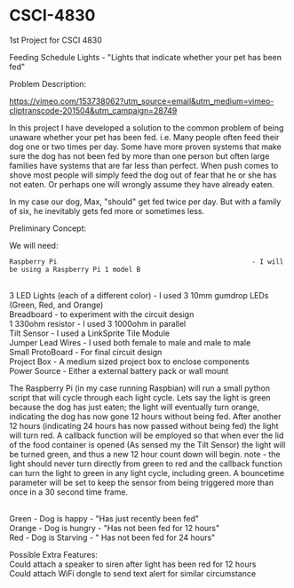 # CSCI-4830
1st Project for CSCI 4830

Feeding Schedule Lights - "Lights that indicate whether your pet has been fed"

Problem Description:

https://vimeo.com/153738062?utm_source=email&utm_medium=vimeo-cliptranscode-201504&utm_campaign=28749

In this project I have developed a solution to the common problem of being unaware whether your pet has been fed.
i.e. Many people often feed their dog one or two times per day. Some have more proven systems that make sure the dog has not been fed by more than one person but often large families have systems that are far less than perfect. When push comes to shove most people will simply feed the dog out of fear that he or she has not eaten. Or perhaps one will wrongly assume they have already eaten.

In my case our dog, Max, "should" get fed twice per day. But with a family of six, he inevitably gets fed more or sometimes less. 

Preliminary Concept:

   We will need:

    Raspberry Pi                                                 - I will be using a Raspberry Pi 1 model B 
   <br /> 3 LED Lights (each of a different color)        - I used 3 10mm gumdrop LEDs (Green, Red, and Orange) 
   <br /> Breadboard                                                   - to experiment with the circuit design
   <br /> 1 330ohm resistor                                         - I used 3 1000ohm in parallel 
   <br /> Tilt Sensor                                                     - I used a LinkSprite Tile Module 
   <br /> Jumper Lead Wires                                       - I used both female to male and male to male 
   <br /> Small ProtoBoard                                          - For final circuit design 
   <br /> Project Box                                                    - A medium sized project box to enclose components 
   <br /> Power Source                                                - Either a external battery pack or wall mount 
   
   The Raspberry Pi (in my case running Raspbian) will run a small python script that will cycle through each light cycle. Lets say the light is green because the dog 
   has just eaten; the light will eventually turn orange, indicating the dog has now gone 12 hours without being fed. After another 12 hours (indicating 24 hours has 
   now passed without being fed) the light will turn red. A callback function will be employed so that when ever the lid of the food container is opened (As sensed my
   the Tilt Sensor) the light will be turned green, and thus a new 12 hour count down will begin. note - the light should never turn directly from green to red and the 
   callback function can turn the light to green in any light cycle, including green. A bouncetime parameter will be set to keep the sensor from being triggered more than
   once in a 30 second time frame.
  
   <br /> Green - Dog is happy - "Has just recently been fed"
   <br /> Orange - Dog is hungry - "Has not been fed for 12 hours"
   <br /> Red - Dog is Starving - " Has not been fed for 24 hours"

Possible Extra Features:
   <br /> Could attach a speaker to siren after light has been red for 12 hours
   <br /> Could attach WiFi dongle to send text alert for similar circumstance
   